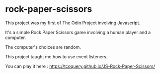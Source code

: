 # rock-paper-scissors

This project was my first of The Odin Project involving Javascript.

It's a simple Rock Paper Scissors game involving a human player and a computer. 

The computer's choices are random.

This project taught me how to use event listeners.

You can play it here : https://tcoquery.github.io/JS-Rock-Paper-Scissors/